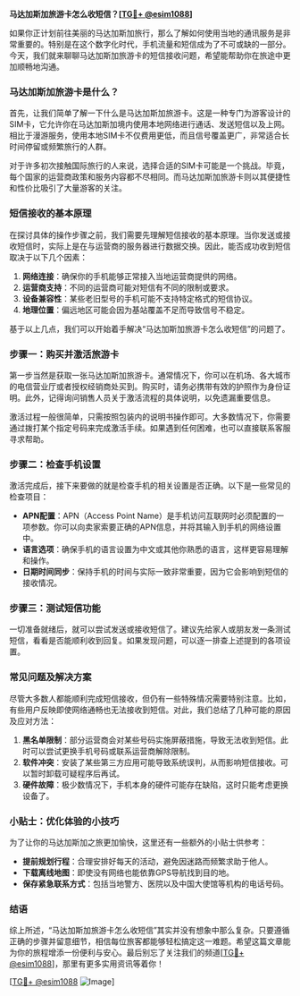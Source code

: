 **马达加斯加旅游卡怎么收短信？[[TG💪+ @esim1088](https://t.me/s/esim1088)]**

如果你正计划前往美丽的马达加斯加旅行，那么了解如何使用当地的通讯服务是非常重要的。特别是在这个数字化时代，手机流量和短信成为了不可或缺的一部分。今天，我们就来聊聊马达加斯加旅游卡的短信接收问题，希望能帮助你在旅途中更加顺畅地沟通。

### 马达加斯加旅游卡是什么？

首先，让我们简单了解一下什么是马达加斯加旅游卡。这是一种专门为游客设计的SIM卡，它允许你在马达加斯加境内使用本地网络进行通话、发送短信以及上网。相比于漫游服务，使用本地SIM卡不仅费用更低，而且信号覆盖更广，非常适合长时间停留或频繁旅行的人群。

对于许多初次接触国际旅行的人来说，选择合适的SIM卡可能是一个挑战。毕竟，每个国家的运营商政策和服务内容都不尽相同。而马达加斯加旅游卡则以其便捷性和性价比吸引了大量游客的关注。

### 短信接收的基本原理

在探讨具体的操作步骤之前，我们需要先理解短信接收的基本原理。当你发送或接收短信时，实际上是在与运营商的服务器进行数据交换。因此，能否成功收到短信取决于以下几个因素：

1. **网络连接**：确保你的手机能够正常接入当地运营商提供的网络。
2. **运营商支持**：不同的运营商可能对短信有不同的限制或要求。
3. **设备兼容性**：某些老旧型号的手机可能不支持特定格式的短信协议。
4. **地理位置**：偏远地区可能会因为基站覆盖不足而导致信号不稳定。

基于以上几点，我们可以开始着手解决“马达加斯加旅游卡怎么收短信”的问题了。

### 步骤一：购买并激活旅游卡

第一步当然是获取一张马达加斯加旅游卡。通常情况下，你可以在机场、各大城市的电信营业厅或者授权经销商处买到。购买时，请务必携带有效的护照作为身份证明。此外，记得询问销售人员关于激活流程的具体说明，以免遗漏重要信息。

激活过程一般很简单，只需按照包装内的说明书操作即可。大多数情况下，你需要通过拨打某个指定号码来完成激活手续。如果遇到任何困难，也可以直接联系客服寻求帮助。

### 步骤二：检查手机设置

激活完成后，接下来要做的就是检查手机的相关设置是否正确。以下是一些常见的检查项目：

- **APN配置**：APN（Access Point Name）是手机访问互联网时必须配置的一项参数。你可以向卖家索要正确的APN信息，并将其输入到手机的网络设置中。
- **语言选项**：确保手机的语言设置为中文或其他你熟悉的语言，这样更容易理解和操作。
- **日期时间同步**：保持手机的时间与实际一致非常重要，因为它会影响到短信的接收情况。

### 步骤三：测试短信功能

一切准备就绪后，就可以尝试发送或接收短信了。建议先给家人或朋友发一条测试短信，看看是否能顺利收到回复。如果发现问题，可以逐一排查上述提到的各项设置。

### 常见问题及解决方案

尽管大多数人都能顺利完成短信接收，但仍有一些特殊情况需要特别注意。比如，有些用户反映即使网络通畅也无法接收到短信。对此，我们总结了几种可能的原因及应对方法：

1. **黑名单限制**：部分运营商会对某些号码实施屏蔽措施，导致无法收到短信。此时可以尝试更换手机号码或联系运营商解除限制。
2. **软件冲突**：安装了某些第三方应用可能导致系统误判，从而影响短信接收。可以暂时卸载可疑程序后再试。
3. **硬件故障**：极少数情况下，手机本身的硬件可能存在缺陷，这时只能考虑更换设备了。

### 小贴士：优化体验的小技巧

为了让你的马达加斯加之旅更加愉快，这里还有一些额外的小贴士供参考：

- **提前规划行程**：合理安排好每天的活动，避免因迷路而频繁求助于他人。
- **下载离线地图**：即使没有网络也能依靠GPS导航找到目的地。
- **保存紧急联系方式**：包括当地警方、医院以及中国大使馆等机构的电话号码。

### 结语

综上所述，“马达加斯加旅游卡怎么收短信”其实并没有想象中那么复杂。只要遵循正确的步骤并留意细节，相信每位旅客都能够轻松搞定这一难题。希望这篇文章能为你的旅程增添一份便利与安心。最后别忘了关注我们的频道[[TG💪+ @esim1088](https://t.me/s/esim1088)]，那里有更多实用资讯等着你！

[[TG💪+ @esim1088](https://t.me/s/esim1088) ![Image](https://i.postimg.cc/4NQfJmqS/Snipaste-2025-05-13-00-14-12.png)]